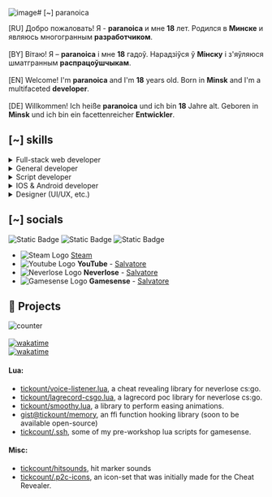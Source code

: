 ![image](https://github.com/user-attachments/assets/38e06ccd-248d-4de4-bbfa-90cd8efc445e)# [~] paranoica

[RU] Добро пожаловать! Я - __paranoica__ и мне __18__ лет. Родился в __Минске__ и являюсь многогранным __разработчиком__.<br/><br/>
[BY] Вiтаю! Я – __paranoica__ і мне __18__ гадоў. Нарадзіўся ў __Мінску__ і з'яўляюся шматгранным __распрацоўшчыкам__.<br/><br/>
[EN] Welcome! I'm __paranoica__ and I'm __18__ years old. Born in __Minsk__ and I'm a multifaceted __developer__.<br/><br/>
[DE] Willkommen! Ich heiße __paranoica__ und ich bin __18__ Jahre alt. Geboren in __Minsk__ und ich bin ein facettenreicher __Entwickler__.

## [~] skills
<details>
  <summary>Full-stack web developer</summary>
  <dl>
    <dd>
      ❥ SSR, CSR, SSG, SPA<br/>
      ❥ HTML5<br/>
      ❥ JS (jQuery, Node, React, Storybook, Vue, Pinia, Angular, Ember, Redux, etc.)<br/>
      ❥ Python (FastAPI, Flask, SQLAlchemy)<br/>
      ❥ PHP (Laravel, Composer)<br/>
      ❥ CSS (Bootstrap, W3.CSS, Sass, Less)<br/>
      ❥ SQL (mySQl, PostgreSQl)<br/>
      ❥ noSQL (MongoDB, Redis, Cassandra)<br/>
      ❥ HTTP Protocols<br/>
      ❥ Typescript<br/>
      ❥ JSON & XML<br/>
      ❥ Ruby
    </dd>
  </dl>
</details>
<details>
  <summary>General developer</summary>
  <dl>
    <dd>
      ❥ C/C#/C++ (.NET, Windows API, etc.)<br/>
      ❥ Assembler<br/>
      ❥ GO (Docker, etc.)<br/>
      ❥ 1C
    </dd>
  </dl>
</details>
<details>
  <summary>Script developer</summary>
  <dl>
    <dd>
      ❥ Lua<br/>
      ❥ Perl
    </dd>
  </dl>
</details>
<details>
  <summary>IOS & Android developer</summary>
  <dl>
    <dd>
      ❥ Objective-C<br/>
      ❥ Swift<br/>
      ❥ Kotlin<br/>
      ❥ API's, SDK's, etc.<br/>
      ❥ Unity 3D
    </dd>
  </dl>
</details>
<details>
  <summary>Designer (UI/UX, etc.)</summary>
  <dl>
    <dd>
      ❥ Photoshop<br/>
      ❥ Figma<br/>
      ❥ Cinema 4D<br/>
      ❥ Blender<br/>
    </dd>
  </dl>
</details>

## [~] socials
![Static Badge](https://img.shields.io/badge/Steam-123?style=for-the-badge&logo=Steam&link=https%3A%2F%2Fsteamcommunity.com%2Fid%2Fpermacrisis%2F)
![Static Badge](https://img.shields.io/badge/Youtube-123?style=for-the-badge&logo=Youtube&color=%23E34F4F&link=https%3A%2F%2Fwww.youtube.com%2F%40strexxter)
![Static Badge](https://img.shields.io/badge/TG-123?style=for-the-badge&logo=Telegram&color=%23FFFFFF&link=https%3A%2F%2Fwww.youtube.com%2F%40strexxter)


- ![Steam Logo](https://i.imgur.com/2XgiDt5.png) [Steam](https://steamcommunity.com/id/edgesubtle/)
- ![Youtube Logo](https://www.youtube.com/favicon.ico) __YouTube__ - [Salvatore](https://www.youtube.com/legenden)
- ![Neverlose Logo](https://i.imgur.com/onkOahh.png) __Neverlose__ - [Salvatore](https://forum.neverlose.cc/u/salvatore)
- ![Gamesense Logo](https://gamesense.pub/favicon.ico) __Gamesense__ - [Salvatore](https://gamesense.pub/forums/profile.php?id=1349)

## 🔮 Projects
![counter](https://moe-counter.glitch.me/get/@tickcount?theme=asoul) \
\
[![wakatime](https://wakatime.com/badge/user/5c3ab2ae-85cd-4879-8b50-f38f7149dd2d.svg)](https://wakatime.com/@5c3ab2ae-85cd-4879-8b50-f38f7149dd2d)\
[![wakatime](https://wakatime.com/share/@tickcount/82de59a8-7344-4342-b58c-2098dea096c0.svg)](https://wakatime.com/@tickcount)

#### Lua:
- [tickount/voice-listener.lua](https://github.com/tickcount/voice-listener.lua), a cheat revealing library for neverlose cs:go.
- [tickount/lagrecord-csgo.lua](https://github.com/tickcount/lagrecord-csgo.lua), a lagrecord poc library for neverlose cs:go.
- [tickount/smoothy.lua](https://github.com/tickcount/smoothy.lua), a library to perform easing animations.
- [gist@tickount/memory](https://gist.github.com/tickcount/1f15706f269150b1fa2b6046026f8ef5), an ffi function hooking library (soon to be available open-source)
- [tickcount/.ssh](https://github.com/tickcount/.ssh), some of my pre-workshop lua scripts for gamesense.

#### Misc:
- [tickcount/hitsounds](https://github.com/tickcount/hitsounds), hit marker sounds
- [tickcount/.p2c-icons](https://github.com/tickcount/.p2c-icons), an icon-set that was initially made for the Cheat Revealer.

